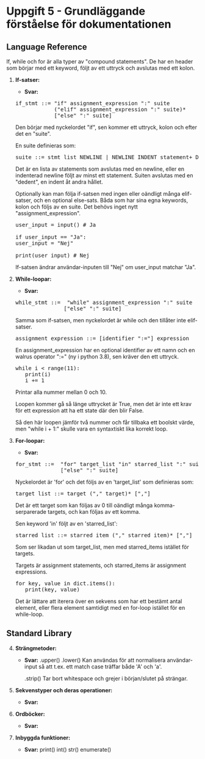 # Uppgift 5 - Grundläggande förståelse för dokumentationen

## Language Reference

If, while och for är alla typer av "compound statements". De har en header som börjar med ett keyword, följt av ett uttryck och avslutas med ett kolon.

1. **If-satser:**

   - **Svar:**

   <pre>
   if_stmt ::= "if" assignment_expression ":" suite
               ("elif" assignment_expression ":" suite)*
               ["else" ":" suite]
   </pre>

   Den börjar med nyckelordet "if", sen kommer ett uttryck, kolon och efter det en "suite".

   En suite definieras som:

   <pre>
   suite ::= stmt_list NEWLINE | NEWLINE INDENT statement+ DEDENT
   </pre>

   Det är en lista av statements som avslutas med en newline, eller en indenterad newline följt av minst ett statement. Suiten avslutas med en "dedent", en indent åt andra hållet.

   Optionally kan man följa if-satsen med ingen eller oändligt många elif-satser, och en optional else-sats. Båda som har sina egna keywords, kolon och följs av en suite. Det behövs inget nytt "assignment_expression".

   <pre>
   user_input = input() # Ja
   
   if user_input == "Ja":
   user_input = "Nej"
   
   print(user_input) # Nej
   </pre>

   If-satsen ändrar användar-inputen till "Nej" om user_input matchar "Ja".

2. **While-loopar:**

   - **Svar:**

   <pre>
   while_stmt ::=  "while" assignment_expression ":" suite
                  ["else" ":" suite]
   </pre>

   Samma som if-satsen, men nyckelordet är while och den tillåter inte elif-satser.

   <pre>
   assignment_expression ::= [identifier ":="] expression
   </pre>

   En assignment_expression har en optional identifier av ett namn och en walrus operator ":=" (ny i python 3.8), sen kräver den ett uttryck.

   <pre>
   while i < range(11):
      print(i)
      i += 1
   </pre>

   Printar alla nummer mellan 0 och 10.

   Loopen kommer gå så länge uttrycket är True, men det är inte ett krav för ett expression att ha ett state där den blir False.

   Så den här loopen jämför två nummer och får tillbaka ett boolskt värde, men "while i + 1:" skulle vara en syntaxtiskt lika korrekt loop.

3. **For-loopar:**

   - **Svar:**
   <pre>
   for_stmt ::=  "for" target_list "in" starred_list ":" suite
                 ["else" ":" suite]
   </pre>

   Nyckelordet är 'for' och det följs av en 'target_list' som definieras som:

   <pre>
   target_list ::= target ("," target)* [","]
   </pre>

   Det är ett target som kan följas av 0 till oändligt många komma-serparerade targets, och kan följas av ett komma.

   Sen keyword 'in' följt av en 'starred_list':

   <pre>
   starred_list ::= starred_item ("," starred_item)* [","]
   </pre>

   Som ser likadan ut som target_list, men med starred_items istället för targets.

   Targets är assignment statements, och starred_items är assignment expressions.

   <pre>
   for key, value in dict.items():
      print(key, value)
   </pre>

   Det är lättare att iterera över en sekvens som har ett bestämt antal element, eller flera element samtidigt med en for-loop istället för en while-loop.

## Standard Library

4. **Strängmetoder:**

   - **Svar:**
     .upper()
     .lower()
     Kan användas för att normalisera användar-input så att t.ex. ett match case träffar både 'A' och 'a'.

     .strip()
     Tar bort whitespace och grejer i början/slutet på strängar.

5. **Sekvenstyper och deras operationer:**

   - **Svar:**

6. **Ordböcker:**

   - **Svar:**

7. **Inbyggda funktioner:**

   - **Svar:**
     print()
     int()
     str()
     enumerate()
